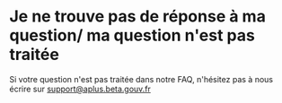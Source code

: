 # Je ne trouve pas de réponse à ma question/ ma question n'est pas traitée

Si votre question n'est pas traitée dans notre FAQ, n'hésitez pas à nous écrire sur [support@aplus.beta.gouv.fr](mailto:support@aplus.beta.gouv.fr) 



